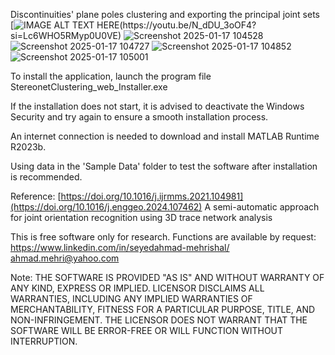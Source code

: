 Discontinuities' plane poles clustering and exporting the principal joint sets
[![IMAGE ALT TEXT HERE]([[https://img.youtube.com/vi/z17X-mmcLMc/0.jpg]](https://i.ytimg.com/an_webp/N_dDU_3oOF4/mqdefault_6s.webp?du=3000&sqp=CLDczbwG&rs=AOn4CLCgLaRnoEFG8V1PQHg3V9spVO86mA))(https://youtu.be/N_dDU_3oOF4?si=Lc6WHO5RMyp0U0VE)
![Screenshot 2025-01-17 104528](https://github.com/user-attachments/assets/a3502097-6565-4eaf-92d0-b5ef1b87d47d)
![Screenshot 2025-01-17 104727](https://github.com/user-attachments/assets/3175e406-f852-4ba4-8ec4-3fc252462fb3)
![Screenshot 2025-01-17 104852](https://github.com/user-attachments/assets/dce946a2-79cb-44bd-a334-d7bde19861f0)
![Screenshot 2025-01-17 105001](https://github.com/user-attachments/assets/258e9a7d-ca07-40b6-bbc6-b1b17e4ac81d)

 
To install the application, launch the program file StereonetClustering_web_Installer.exe

If the installation does not start, it is advised to deactivate the Windows Security and try again to ensure a smooth installation process.

An internet connection is needed to download and install MATLAB Runtime R2023b.

Using data in the 'Sample Data' folder to test the software after installation is recommended.

Reference: [https://doi.org/10.1016/j.ijrmms.2021.104981](https://doi.org/10.1016/j.enggeo.2024.107462)
A semi-automatic approach for joint orientation recognition using 3D trace network analysis


This is free software only for research.
Functions are available by request:
https://www.linkedin.com/in/seyedahmad-mehrishal/
ahmad.mehri@yahoo.com


Note:
THE SOFTWARE IS PROVIDED "AS IS" AND WITHOUT WARRANTY OF ANY KIND, EXPRESS OR IMPLIED. LICENSOR DISCLAIMS ALL WARRANTIES, INCLUDING ANY IMPLIED WARRANTIES OF MERCHANTABILITY, FITNESS FOR A PARTICULAR PURPOSE, TITLE, AND NON-INFRINGEMENT. THE LICENSOR DOES NOT WARRANT THAT THE SOFTWARE WILL BE ERROR-FREE OR WILL FUNCTION WITHOUT INTERRUPTION.
